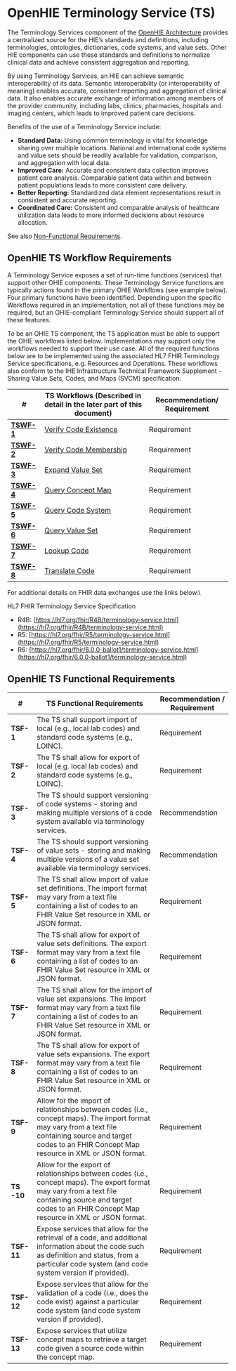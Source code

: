 # OpenHIE Terminology Service (TS)

The Terminology Services component of the [OpenHIE Architecture](https://wiki.ohie.org/pages/viewpage.action?pageId=8454157) provides a centralized source for the HIE’s standards and definitions, including terminologies, ontologies, dictionaries, code systems, and value sets.  Other HIE components can use these standards and definitions to normalize clinical data and achieve consistent aggregation and reporting. &#x20;

By using Terminology Services, an HIE can achieve semantic interoperability of its data. Semantic interoperability (or interoperability of meaning) enables accurate, consistent reporting and aggregation of clinical data. It also enables accurate exchange of information among members of the provider community, including labs, clinics, pharmacies, hospitals and imaging centers, which leads to improved patient care decisions.

Benefits of the use of a Terminology Service include:

* **Standard Data:** Using common terminology is vital for knowledge sharing over multiple locations. National and international code systems and value sets should be readily available for validation, comparison, and aggregation with local data.
* **Improved Care:** Accurate and consistent data collection improves patient care analysis. Comparable patient data within and between patient populations leads to more consistent care delivery.
* **Better Reporting:** Standardized data element representations result in consistent and accurate reporting.
* **Coordinated Care:** Consistent and comparable analysis of healthcare utilization data leads to more informed decisions about resource allocation.

See also [Non-Functional Requirements](non-functional-requirements.md).&#x20;

## OpenHIE TS Workflow Requirements&#x20;

A Terminology Service exposes a set of run-time functions (services) that support other OHIE components. These Terminology Service functions are typically actions found in the primary OHIE Workflows (see example below). Four primary functions have been identified. Depending upon the specific Workflows required in an implementation, not all of these functions may be required, but an OHIE-compliant Terminology Service should support all of these features.

To be an OHIE TS component, the TS application must be able to support the OHIE workflows listed below.  Implementations may support only the workflows needed to support their use case. All of the required functions below are to be implemented using the associated HL7 FHIR Terminology Service specifications, e.g. Resources and Operations. These workflows also conform to the IHE Infrastructure Technical Framework Supplement - Sharing Value Sets, Codes, and Maps (SVCM) specification.

| #                                                                                    | **TS Workflows (Described in detail in the later part of this document)**                        | **Recommendation/ Requirement** |
| ------------------------------------------------------------------------------------ | ------------------------------------------------------------------------------------------------ | ------------------------------- |
| [**TSWF-1**](../introduction/terminology-service-workflow/verify-code-existence.md)  | [Verify Code Existence](../introduction/terminology-service-workflow/verify-code-existence.md)   | Requirement                     |
| [**TSWF-2**](../introduction/terminology-service-workflow/verify-code-membership.md) | [Verify Code Membership](../introduction/terminology-service-workflow/verify-code-membership.md) | Requirement                     |
| [**TSWF-3**](../introduction/terminology-service-workflow/expand-value-set.md)       | [Expand Value Set](../introduction/terminology-service-workflow/expand-value-set.md)             | Requirement                     |
| [**TSWF-4**](../introduction/terminology-service-workflow/query-concept-maps.md)     | [Query Concept Map](../introduction/terminology-service-workflow/query-concept-maps.md)          | Requirement                     |
| [**TSWF-5**](../introduction/terminology-service-workflow/query-code-systems.md)     | [Query Code System](../introduction/terminology-service-workflow/query-code-systems.md)          | Requirement                     |
| [**TSWF-6**](../introduction/terminology-service-workflow/query-value-set.md)        | [Query Value Set](../introduction/terminology-service-workflow/query-value-set.md)               | Requirement                     |
| [**TSWF-7**](../introduction/terminology-service-workflow/lookup-code.md)            | [Lookup Code](../introduction/terminology-service-workflow/lookup-code.md)                       | Requirement                     |
| [**TSWF-8**](../introduction/terminology-service-workflow/translate-code.md)         | [Translate Code](../introduction/terminology-service-workflow/translate-code.md)                 | Requirement                     |

For additional details on FHIR data exchanges use the links below:\


HL7 FHIR Terminology Service Specification

* R4B: [https://hl7.org/fhir/R4B/terminology-service.html](https://hl7.org/fhir/R4B/terminology-service.html)
* R5: [https://hl7.org/fhir/R5/terminology-service.html](https://hl7.org/fhir/R5/terminology-service.html)
* R6: [https://hl7.org/fhir/6.0.0-ballot1/terminology-service.html](https://hl7.org/fhir/6.0.0-ballot1/terminology-service.html)

## OpenHIE TS Functional Requirements&#x20;

| #          | **TS Functional Requirements**                                                                                                                                                                                  | **Recommendation / Requirement** |
| ---------- | --------------------------------------------------------------------------------------------------------------------------------------------------------------------------------------------------------------- | -------------------------------- |
| **TSF-1**  | The TS shall support import of local (e.g., local lab codes)  and standard code systems (e.g., LOINC).                                                                                                          | Requirement                      |
| **TSF-2**  | The TS shall allow for export of local (e.g. local lab codes) and standard code systems (e.g., LOINC).                                                                                                          | Requirement                      |
| **TSF-3**  | The TS should support versioning of code systems - storing and making multiple versions of a code system available via terminology services.                                                                    | Recommendation                   |
| **TSF-4**  | The TS should support versioning of value sets - storing and making multiple versions of a value set available via terminology services.                                                                        | Recommendation                   |
| **TSF-5**  | The TS shall allow import of value set definitions. The import format may vary from a text file containing a list of codes to an FHIR Value Set resource in XML or JSON format.                                 | Requirement                      |
| **TSF-6**  | The TS shall allow for export of value sets definitions. The export format may vary from a text file containing a list of codes to an FHIR Value Set resource in XML or JSON format.                            | Requirement                      |
| **TSF-7**  | The TS shall allow for the import of value set expansions. The import format may vary from a text file containing a list of codes to an FHIR Value Set resource in XML or JSON format.                          | Requirement                      |
| **TSF-8**  | The TS shall allow for export of value sets expansions. The export format may vary from a text file containing a list of codes to an FHIR Value Set resource in XML or JSON format.                             | Requirement                      |
| **TSF-9**  | Allow for the import of relationships between codes (i.e., concept maps). The import format may vary from a text file containing source and target codes to an FHIR Concept Map resource in XML or JSON format. | Requirement                      |
| **TS -10** | Allow for the export of relationships between codes (i.e., concept maps). The export format may vary from a text file containing source and target codes to an FHIR Concept Map resource in XML or JSON format. | Requirement                      |
| **TSF-11** | Expose services that allow for the retrieval of a code, and additional information about the code such as definition and status, from a particular code system (and code system version if provided).           | Requirement                      |
| **TSF-12** | Expose services that allow for the validation of a code (i.e., does the code exist) against a particular code system (and code system version if provided).                                                     | Requirement                      |
| **TSF-13** | Expose services that utilize concept maps to retrieve a target code given a source code within the concept map.                                                                                                 | Requirement                      |
